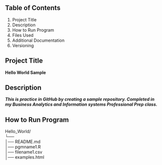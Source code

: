 ## Table of Contents 
1. Project Title 
2. Description
3. How to Run Program
4. Files Used
5. Additional Documentation
6. Versioning
## Project Title
**Hello World Sample**
## Description
***This is practice in GitHub by creating a sample repository. Completed in my Business Analytics and Information systems Professional Prep class.***
## How to Run Program
Hello_World/  
└──  
    │──  README.md  
    │──  pgmname1.R  
    │──  filename1.csv  
    │──  examples.html  
   
